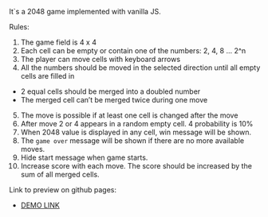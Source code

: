 It`s a 2048 game implemented with vanilla JS.

Rules:
1) The game field is 4 x 4
2) Each cell can be empty or contain one of the numbers: 2, 4, 8 ... 2^n
3) The player can move cells with keyboard arrows
4) All the numbers should be moved in the selected direction until all empty cells are filled in
  - 2 equal cells should be merged into a doubled number
  - The merged cell can’t be merged twice during one move
5) The move is possible if at least one cell is changed after the move
6) After move 2 or 4 appears in a random empty cell. 4 probability is 10%
7) When 2048 value is displayed in any cell, win message will be shown.
8) The `game over` message will be shown if there are no more available moves.
9) Hide start message when game starts.
10) Increase score with each move. The score should be increased by the sum of all merged cells.

Link to preview on github pages:
- [DEMO LINK](https://mykolakaradzha.github.io/2048-game/)

